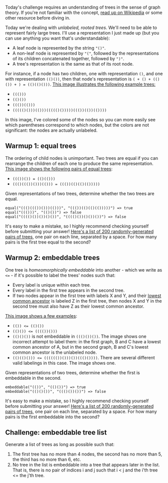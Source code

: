 Today's challenge requires an understanding of trees in the sense of graph theory. If you're not familiar with the concept, [read up on Wikipedia](https://en.wikipedia.org/wiki/Tree_%28graph_theory%29) or some other resource before diving in.

Today we're dealing with *unlabeled, rooted trees*. We'll need to be able to represent fairly large trees. I'll use a representation I just made up (but you can use anything you want that's understandable):

* A leaf node is represented by the string `"()"`.
* A non-leaf node is represented by `"("`, followed by the representations of its children concatenated together, followed by `")"`.
* A tree's representation is the same as that of its root node.

For instance, if a node has two children, one with representation `()`, and one with representation `(()())`, then that node's representation is `( + () + (()()) + ) = (()(()()))`. [This image illustrates the following example trees:](https://i.imgur.com/2lkQS07.jpg)

* `((()))`
* `(()())`
* `((())(()))`
* `((((()()))(()))((((()()))))((())(())(())))`

In this image, I've colored some of the nodes so you can more easily see which parentheses correspond to which nodes, but the colors are not significant: the nodes are actually unlabeled.

## Warmup 1: equal trees

The ordering of child nodes is unimportant. Two trees are equal if you can rearrange the children of each one to produce the same representation. [This image shows the following pairs of equal trees](https://i.imgur.com/dpS44kV.jpg):

* `((())()) = (()(()))`
* `((()((())()))(())) = ((())(()(()(()))))`

Given representations of two trees, determine whether the two trees are equal.

    equal("((()((())()))(()))", "((())(()(()(()))))") => true
    equal("((()))", "(()())") => false
    equal("(((()())())()())", "(((()())()())())") => false

It's easy to make a mistake, so I highly recommend checking yourself before submitting your answer! [Here's a list of 200 randomly-generated pairs of trees](https://gist.githubusercontent.com/cosmologicon/be38523b48f7da5ab9c886fca94a57b4/raw/37abb03b7365ff17056f7f59beb77d999fd6c81b/tree-equal.txt), one pair on each line, separated by a space. For how many pairs is the first tree equal to the second?

## Warmup 2: embeddable trees

One tree is *homeomorphically embeddable* into another - which we write as `<=` - if it's possible to label the trees' nodes such that:

* Every label is unique within each tree.
* Every label in the first tree appears in the second tree.
* If two nodes appear in the first tree with labels X and Y, and their [lowest common ancestor](https://en.wikipedia.org/wiki/Lowest_common_ancestor) is labeled Z in the first tree, then nodes X and Y in the second tree must also have Z as their lowest common ancestor.

[This image shows a few examples](https://i.imgur.com/YmNC3cR.jpg):

* `(()) <= (()())`
* `(()()) <= (((())()))`
* `(()()())` is not embeddable in `((()())())`. The image shows one incorrect attempt to label them: in the first graph, B and C have a lowest common ancestor of A, but in the second graph, B and C's lowest common ancestor is the unlabeled node.
* `(()(()())) <= (((((())()))())((()())))`. There are several different valid labelings in this case. The image shows one.

Given representations of two trees, determine whether the first is embeddable in the second.

    embeddable("(())", "(()())") => true
    embeddable("(()()())", "((()())())") => false

It's easy to make a mistake, so I highly recommend checking yourself before submitting your answer! [Here's a list of 200 randomly-generated pairs of trees](https://gist.githubusercontent.com/cosmologicon/dcf49d29c563dfc36a3d1c5053124be4/raw/9c663c5a9071571f041d11b08bf3c8958a22b3dd/tree-embed.txt), one pair on each line, separated by a space. For how many pairs is the first embeddable into the second?

## Challenge: embeddable tree list

Generate a list of trees as long as possible such that:

1. The first tree has no more than 4 nodes, the second has no more than 5, the third has no more than 6, etc.
2. No tree in the list is embeddable into a tree that appears later in the list. That is, there is no pair of indices i and j such that i < j and the i'th tree <= the j'th tree.
